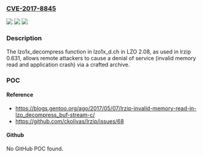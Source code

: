 ### [CVE-2017-8845](https://cve.mitre.org/cgi-bin/cvename.cgi?name=CVE-2017-8845)
![](https://img.shields.io/static/v1?label=Product&message=n%2Fa&color=blue)
![](https://img.shields.io/static/v1?label=Version&message=n%2Fa&color=blue)
![](https://img.shields.io/static/v1?label=Vulnerability&message=n%2Fa&color=brighgreen)

### Description

The lzo1x_decompress function in lzo1x_d.ch in LZO 2.08, as used in lrzip 0.631, allows remote attackers to cause a denial of service (invalid memory read and application crash) via a crafted archive.

### POC

#### Reference
- https://blogs.gentoo.org/ago/2017/05/07/lrzip-invalid-memory-read-in-lzo_decompress_buf-stream-c/
- https://github.com/ckolivas/lrzip/issues/68

#### Github
No GitHub POC found.

